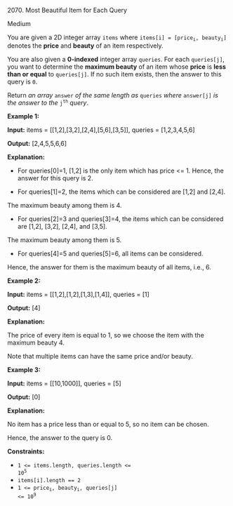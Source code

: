 2070\. Most Beautiful Item for Each Query

Medium

You are given a 2D integer array `items` where <code>items[i] = [price<sub>i</sub>, beauty<sub>i</sub>]</code> denotes the **price** and **beauty** of an item respectively.

You are also given a **0-indexed** integer array `queries`. For each `queries[j]`, you want to determine the **maximum beauty** of an item whose **price** is **less than or equal** to `queries[j]`. If no such item exists, then the answer to this query is `0`.

Return _an array_ `answer` _of the same length as_ `queries` _where_ `answer[j]` _is the answer to the_ <code>j<sup>th</sup></code> _query_.

**Example 1:**

**Input:** items = [[1,2],[3,2],[2,4],[5,6],[3,5]], queries = [1,2,3,4,5,6]

**Output:** [2,4,5,5,6,6]

**Explanation:**

- For queries[0]=1, [1,2] is the only item which has price <= 1. Hence, the answer for this query is 2.

- For queries[1]=2, the items which can be considered are [1,2] and [2,4].

The maximum beauty among them is 4.

- For queries[2]=3 and queries[3]=4, the items which can be considered are [1,2], [3,2], [2,4], and [3,5].

The maximum beauty among them is 5.

- For queries[4]=5 and queries[5]=6, all items can be considered.

Hence, the answer for them is the maximum beauty of all items, i.e., 6. 

**Example 2:**

**Input:** items = [[1,2],[1,2],[1,3],[1,4]], queries = [1]

**Output:** [4]

**Explanation:**

The price of every item is equal to 1, so we choose the item with the maximum beauty 4.

Note that multiple items can have the same price and/or beauty. 

**Example 3:**

**Input:** items = [[10,1000]], queries = [5]

**Output:** [0]

**Explanation:**

No item has a price less than or equal to 5, so no item can be chosen.

Hence, the answer to the query is 0. 

**Constraints:**

*   <code>1 <= items.length, queries.length <= 10<sup>5</sup></code>
*   `items[i].length == 2`
*   <code>1 <= price<sub>i</sub>, beauty<sub>i</sub>, queries[j] <= 10<sup>9</sup></code>